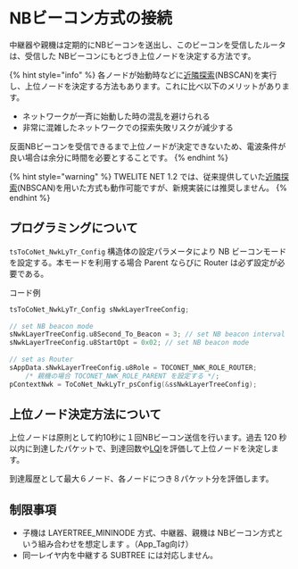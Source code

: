 # NBビーコン方式の接続

中継器や親機は定期的にNBビーコンを送出し、このビーコンを受信したルータは、受信した NBビーコンにもとづき上位ノードを決定する方法です。

{% hint style="info" %}
各ノードが始動時などに[近隣探索](../../../twelite-net-api-rifurensu/mojru-raiburari/nb-scan.md)(NBSCAN)を実行し、上位ノードを決定する方法もあります。これに比べ以下のメリットがあります。

* ネットワークが一斉に始動した時の混乱を避けられる
* 非常に混雑したネットワークでの探索失敗リスクが減少する

反面NBビーコンを受信できるまで上位ノードが決定できないため、電波条件が良い場合は余分に時間を必要とすることです。
{% endhint %}

{% hint style="warning" %}
TWELITE NET 1.2 では、従来提供していた[近隣探索](../../../twelite-net-api-rifurensu/mojru-raiburari/nb-scan.md)(NBSCAN)を用いた方式も動作可能ですが、新規実装には推奨しません。
{% endhint %}

## プログラミングについて

`tsToCoNet_NwkLyTr_Config` 構造体の設定パラメータにより NB ビーコンモードを設定する。本モードを利用する場合 Parent ならびに Router は必ず設定が必要である。

コード例

```c
tsToCoNet_NwkLyTr_Config sNwkLayerTreeConfig;
  
// set NB beacon mode
sNwkLayerTreeConfig.u8Second_To_Beacon = 3; // set NB beacon interval
sNwkLayerTreeConfig.u8StartOpt = 0x02; // set NB beacon mode
  
// set as Router
sAppData.sNwkLayerTreeConfig.u8Role = TOCONET_NWK_ROLE_ROUTER;
    /* 親機の場合 TOCONET_NWK_ROLE_PARENT を設定する */;
pContextNwk = ToCoNet_NwkLyTr_psConfig(&ssNwkLayerTreeConfig);
```

## 上位ノード決定方法について

上位ノードは原則として約10秒に１回NBビーコン送信を行います。過去 120 秒以内に到達したパケットで、到達回数や[LQI](../../yong-yu.md#lqi)を評価して上位ノードを決定します。

到達履歴として最大６ノード、各ノードにつき８パケット分を評価します。

## 制限事項

* 子機は LAYERTREE_MININODE 方式、中継器、親機は NBビーコン方式という組み合わせを想定します 。（App_Tag向け）
* 同一レイヤ内を中継する SUBTREE には対応しません。
